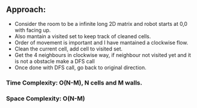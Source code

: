 ## Approach:
* Consider the room to be a infinite long 2D matrix and robot starts at 0,0 with facing up.
* Also mantain a visited set to keep track of cleaned cells.
* Order of movement is important and I have mantained a clockwise flow.
* Clean the current cell, add cell to visited set.
* Get the 4 neighbours in clockwise way, if neighbour not visited yet and it is not a obstacle make a DFS call
* Once done with DFS call, go back to original direction.
​
### Time Complexity: O(N-M), N cells and M walls.
### Space Complexity: O(N-M)